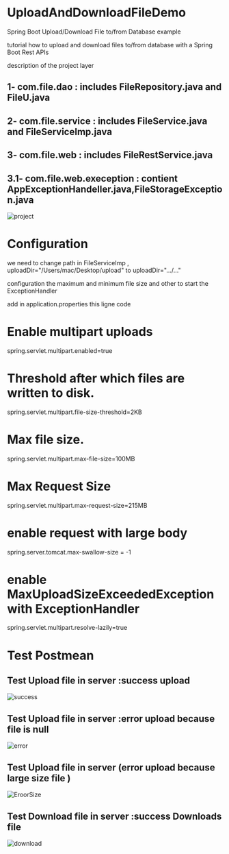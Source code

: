 # UploadAndDownloadFileDemo

 Spring Boot Upload/Download File to/from Database example

 tutorial how to upload and download files to/from database with a Spring Boot Rest APIs
 
 description of the project layer
 
 ## 1- com.file.dao : includes FileRepository.java and  FileU.java 
 ## 2- com.file.service : includes FileService.java and  FileServiceImp.java
 ## 3- com.file.web : includes  FileRestService.java
 ## 3.1- com.file.web.exeception : contient AppExceptionHandeller.java,FileStorageException.java
 
 ![project](https://user-images.githubusercontent.com/61349826/97783082-98a59e80-1b95-11eb-8e8f-100a95b98b49.png)

 # Configuration
 
 we need to change  path  in FileServiceImp , uploadDir="/Users/mac/Desktop/upload" to  uploadDir=".../..." 
 
 configuration the maximum and minimum file size and other to start the ExceptionHandler
 
 add in application.properties this ligne code 
 
# Enable multipart uploads
spring.servlet.multipart.enabled=true
# Threshold after which files are written to disk.
spring.servlet.multipart.file-size-threshold=2KB
# Max file size.
spring.servlet.multipart.max-file-size=100MB
# Max Request Size
spring.servlet.multipart.max-request-size=215MB
# enable request with large body 
spring.server.tomcat.max-swallow-size = -1 
# enable MaxUploadSizeExceededException with ExceptionHandler 
spring.servlet.multipart.resolve-lazily=true
 
 
 # Test Postmean 

## Test  Upload file in server :success upload

![success](https://user-images.githubusercontent.com/61349826/97783084-9e02e900-1b95-11eb-94ca-41993e557445.png)

## Test  Upload file in server :error upload because file is null

![error](https://user-images.githubusercontent.com/61349826/97783088-a22f0680-1b95-11eb-97f9-45a75414f959.png)

## Test  Upload file in server (error upload because large  size file )

![EroorSize](https://user-images.githubusercontent.com/61349826/97783093-a824e780-1b95-11eb-832d-8105a7bc0f16.png)

## Test Download  file in server :success Downloads file

![download](https://user-images.githubusercontent.com/61349826/97783156-2aada700-1b96-11eb-87b8-78ec67e5e612.png)

 
 

 
 
 
 


